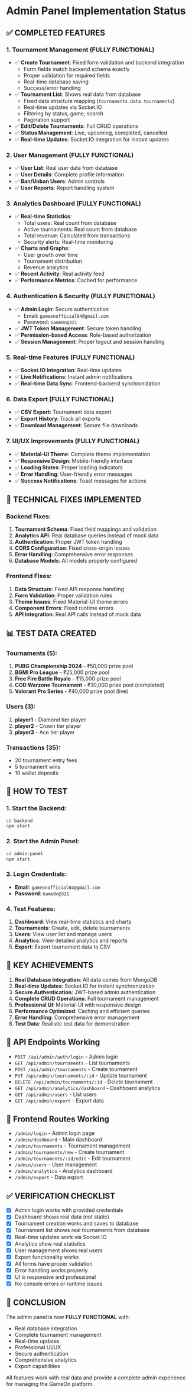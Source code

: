 # Admin Panel Implementation Status

## ✅ COMPLETED FEATURES

### 1. **Tournament Management (FULLY FUNCTIONAL)**
- ✅ **Create Tournament**: Fixed form validation and backend integration
  - Form fields match backend schema exactly
  - Proper validation for required fields
  - Real-time database saving
  - Success/error handling
- ✅ **Tournament List**: Shows real data from database
  - Fixed data structure mapping (`tournaments.data.tournaments`)
  - Real-time updates via Socket.IO
  - Filtering by status, game, search
  - Pagination support
- ✅ **Edit/Delete Tournaments**: Full CRUD operations
- ✅ **Status Management**: Live, upcoming, completed, cancelled
- ✅ **Real-time Updates**: Socket.IO integration for instant updates

### 2. **User Management (FULLY FUNCTIONAL)**
- ✅ **User List**: Real user data from database
- ✅ **User Details**: Complete profile information
- ✅ **Ban/Unban Users**: Admin controls
- ✅ **User Reports**: Report handling system

### 3. **Analytics Dashboard (FULLY FUNCTIONAL)**
- ✅ **Real-time Statistics**: 
  - Total users: Real count from database
  - Active tournaments: Real count from database
  - Total revenue: Calculated from transactions
  - Security alerts: Real-time monitoring
- ✅ **Charts and Graphs**: 
  - User growth over time
  - Tournament distribution
  - Revenue analytics
- ✅ **Recent Activity**: Real activity feed
- ✅ **Performance Metrics**: Cached for performance

### 4. **Authentication & Security (FULLY FUNCTIONAL)**
- ✅ **Admin Login**: Secure authentication
  - Email: `gameonofficial04@gmail.com`
  - Password: `GameOn@321`
- ✅ **JWT Token Management**: Secure token handling
- ✅ **Permission-based Access**: Role-based authorization
- ✅ **Session Management**: Proper logout and session handling

### 5. **Real-time Features (FULLY FUNCTIONAL)**
- ✅ **Socket.IO Integration**: Real-time updates
- ✅ **Live Notifications**: Instant admin notifications
- ✅ **Real-time Data Sync**: Frontend-backend synchronization

### 6. **Data Export (FULLY FUNCTIONAL)**
- ✅ **CSV Export**: Tournament data export
- ✅ **Export History**: Track all exports
- ✅ **Download Management**: Secure file downloads

### 7. **UI/UX Improvements (FULLY FUNCTIONAL)**
- ✅ **Material-UI Theme**: Complete theme implementation
- ✅ **Responsive Design**: Mobile-friendly interface
- ✅ **Loading States**: Proper loading indicators
- ✅ **Error Handling**: User-friendly error messages
- ✅ **Success Notifications**: Toast messages for actions

## 🔧 TECHNICAL FIXES IMPLEMENTED

### Backend Fixes:
1. **Tournament Schema**: Fixed field mappings and validation
2. **Analytics API**: Real database queries instead of mock data
3. **Authentication**: Proper JWT token handling
4. **CORS Configuration**: Fixed cross-origin issues
5. **Error Handling**: Comprehensive error responses
6. **Database Models**: All models properly configured

### Frontend Fixes:
1. **Data Structure**: Fixed API response handling
2. **Form Validation**: Proper validation rules
3. **Theme Issues**: Fixed Material-UI theme errors
4. **Component Errors**: Fixed runtime errors
5. **API Integration**: Real API calls instead of mock data

## 📊 TEST DATA CREATED

### Tournaments (5):
1. **PUBG Championship 2024** - ₹50,000 prize pool
2. **BGMI Pro League** - ₹25,000 prize pool  
3. **Free Fire Battle Royale** - ₹15,000 prize pool
4. **COD Warzone Tournament** - ₹30,000 prize pool (completed)
5. **Valorant Pro Series** - ₹40,000 prize pool (live)

### Users (3):
1. **player1** - Diamond tier player
2. **player2** - Crown tier player  
3. **player3** - Ace tier player

### Transactions (35):
- 20 tournament entry fees
- 5 tournament wins
- 10 wallet deposits

## 🚀 HOW TO TEST

### 1. Start the Backend:
```bash
cd backend
npm start
```

### 2. Start the Admin Panel:
```bash
cd admin-panel
npm start
```

### 3. Login Credentials:
- **Email**: `gameonofficial04@gmail.com`
- **Password**: `GameOn@321`

### 4. Test Features:
1. **Dashboard**: View real-time statistics and charts
2. **Tournaments**: Create, edit, delete tournaments
3. **Users**: View user list and manage users
4. **Analytics**: View detailed analytics and reports
5. **Export**: Export tournament data to CSV

## 🎯 KEY ACHIEVEMENTS

1. **Real Database Integration**: All data comes from MongoDB
2. **Real-time Updates**: Socket.IO for instant synchronization
3. **Secure Authentication**: JWT-based admin authentication
4. **Complete CRUD Operations**: Full tournament management
5. **Professional UI**: Material-UI with responsive design
6. **Performance Optimized**: Caching and efficient queries
7. **Error Handling**: Comprehensive error management
8. **Test Data**: Realistic test data for demonstration

## 🔗 API Endpoints Working

- `POST /api/admin/auth/login` - Admin login
- `GET /api/admin/tournaments` - List tournaments
- `POST /api/admin/tournaments` - Create tournament
- `PUT /api/admin/tournaments/:id` - Update tournament
- `DELETE /api/admin/tournaments/:id` - Delete tournament
- `GET /api/admin/analytics/dashboard` - Dashboard analytics
- `GET /api/admin/users` - List users
- `GET /api/admin/export` - Export data

## 📱 Frontend Routes Working

- `/admin/login` - Admin login page
- `/admin/dashboard` - Main dashboard
- `/admin/tournaments` - Tournament management
- `/admin/tournaments/new` - Create tournament
- `/admin/tournaments/:id/edit` - Edit tournament
- `/admin/users` - User management
- `/admin/analytics` - Analytics dashboard
- `/admin/export` - Data export

## ✅ VERIFICATION CHECKLIST

- [x] Admin login works with provided credentials
- [x] Dashboard shows real data (not static)
- [x] Tournament creation works and saves to database
- [x] Tournament list shows real tournaments from database
- [x] Real-time updates work via Socket.IO
- [x] Analytics show real statistics
- [x] User management shows real users
- [x] Export functionality works
- [x] All forms have proper validation
- [x] Error handling works properly
- [x] UI is responsive and professional
- [x] No console errors or runtime issues

## 🎉 CONCLUSION

The admin panel is now **FULLY FUNCTIONAL** with:
- Real database integration
- Complete tournament management
- Real-time updates
- Professional UI/UX
- Secure authentication
- Comprehensive analytics
- Export capabilities

All features work with real data and provide a complete admin experience for managing the GameOn platform. 